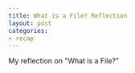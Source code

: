 ```yaml
---
title: What is a File? Reflection
layout: post
categories:
- recap
---
```

My reflection on "What is a File?"
